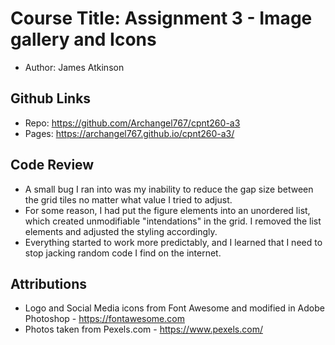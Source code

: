 # Course Title: Assignment 3 - Image gallery and Icons
- Author: James Atkinson

## Github Links
- Repo: https://github.com/Archangel767/cpnt260-a3
- Pages: https://archangel767.github.io/cpnt260-a3/

## Code Review
- A small bug I ran into was my inability to reduce the gap size between the grid tiles no matter what value I tried to adjust.
- For some reason, I had put the figure elements into an unordered list, which created unmodifiable "intendations" in the grid. I removed the list elements and adjusted the styling accordingly.
- Everything started to work more predictably, and I learned that I need to stop jacking random code I find on the internet.  

## Attributions
- Logo and Social Media icons from Font Awesome and modified in Adobe Photoshop - https://fontawesome.com
- Photos taken from Pexels.com - https://www.pexels.com/
 